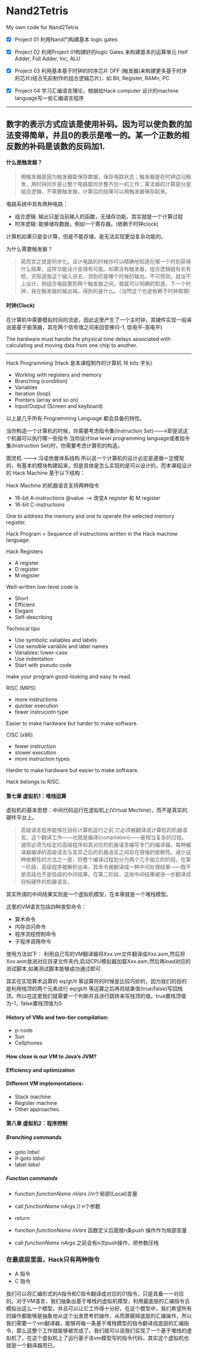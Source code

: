# Nand2Tetris
My own code for Nand2Tetris

- [x] Project 01
    利用Nand门构建基本 logic gates 
- [x] Project 02
    利用Project 01构建好的logic Gates 来构建基本的运算单元 Half Adder, Full Adder, Inc, ALU 
- [x] Project 03 
    利用基本基于时钟的时序芯片 DFF (触发器)来构建更多基于时序的芯片(结合先前制作的组合逻辑芯片)，如 Bit, Register, RAMn, PC
- [x] Project 04 
    学习汇编语言理论，根据给Hack computer 设计的machine language写一些汇编语言程序


--- 

数字的表示方式应该是使用补码。因为可以使负数的加法变得简单，并且0的表示是唯一的。某一个正数的相反数的补码是该数的反码加1.
---



#### 什么是触发器？
> 用触发器是因为触发器能保存数据，保存电路状态；触发器是在时钟边沿触发，用时钟同步是让整个电路能同步整齐划一的工作；乘法器的计算部分是组合逻辑，不需要触发器，计算后的结果可以用触发器保存起来。

电路系统中具有两种电路：
- 组合逻辑: 输出只是当前输入的函数，无储存功能，其实就是一个计算过程
- 时序逻辑: 能够储存数据，例如一个寄存器。(依赖于时钟clock)

计算机如果只是会计算，但是不能存储，是无法实现更加复杂功能的。

为什么需要触发器？
> 简而言之就是同步化。设计电路的时候你可以精确地知道在哪一个时刻获得什么结果，这样功能设计变得有可能。如果没有触发器，组合逻辑链有长有短，天知道我这个输入进去，测到的是哪个时候的输出。不可预测，就谈不上设计。把组合电路塞到两个触发器之间，我就可以明确的知道，下一个时钟，我在触发器的输出端，得到的是什么。（当然这个也是依赖于时钟周期）

#### 时钟(Clock)

在计算机中需要模拟时间的流逝，因此这里产生了一个主时钟，其硬件实现一般来说是基于振荡器，其在两个信号值之间来回变换(0-1, 低电平-高电平)

The hardware must handle the physical time delays associated with calculating and moving data from one chip to another.

---
Hack Programming (Hack 是本课程制作的计算机 16 bits 字长)
- Working with registers and memory 
- Branching     (condition)
- Variables 
- Iteration     (loop)
- Pointers    (array and so on)
- Input/Output    (Screen and keyboard)

以上是几乎所有 Programming Language 都会具备的特性。

当你构造一个计算机的时候，你需要考虑指令集(Instruction Set)--->即是说这个机器可以执行哪一些指令
当你设计low level programming language或者指令集(Instruction Set)时，你需要考虑计算机的构造。

图灵机 ---> 冯诺依曼体系结构
所以说一个计算机的设计必定是遵循一定模型的，有基本的模块构建起来，但是具体是怎么实现的是可以设计的，而本课程设计的 Hack Machine 基于以下结构：

Hack Machine 的机器语言支持两种指令
- 16-bit A-instructions    @value  --> 改变A register 和 M register
- 16-bit C-instructions

One to address the memory and one to operate 
the selected memory register.

Hack Program = Sequence of instructions written in the Hack machine language.

Hack Registers
- A register
- D register
- M register

Well-written low-level code is
- Short
- Efficient
- Elegant
- Self-describing

Technical tips
- Use symbolic valiables and labels
- Use sensible variable and label names
- Variables: lower-case
- Use indentation 
- Start with pseudo code 

make your program good-looking and easy to read.

RISC    (MIPS)
- more instructions
- quicker execution 
- fewer instruciotn type

Easier to make hardware but harder to make software.

CISC     (x86)
- fewer instruction 
- slower execution 
- more instruction types

Harder to make hardware but easier to make software.

Hack belongs to RISC. 


#### 第七章   虚拟机1：堆栈运算
虚拟机的基本思想：中间代码运行在虚拟机上(Virtual Mechine)，而不是真实的硬件平台上。

>高级语言程序能够在目标计算机运行之前,它必须被翻译成计算机的机器语言。这个翻译工作——也就是编译(compilation)——是相当复杂的过程。通常必须为给定的高级程序和其对应的机器语言编写专门的编译器。每种编译器编译的高级语言与变异之后的机器语言之间存在很强的依赖性。减少这种依赖性的方法之一是，将整个编译过程划分为两个几乎独立的阶段。在第一阶段，高级程序被解析出来，其命令被翻译成一种中间处理结果——既不是高级也不是低级的中间结果。在第二阶段，这些中间结果被进一步翻译成目标硬件的机器语言。

其实所谓的中间结果实则是一个虚拟机模型，在本章就是一个堆栈模型。

这里的VM语言包括四种类型命令：
- 算术命令
- 内存访问命令
- 程序流程控制命令
- 子程序调用命令

使用方法如下：
利用自己写的VM翻译器将Xxx.vm文件翻译成Xxx.asm,然后将Xxx.asm放进对应目录文件夹内,启动CPU模拟器加载Xxx.asm,然后再load对应的测试脚本,如果测试脚本能够成功通过即可.

其实在实现算术运算的 eq/gt/lt 等运算符的时候是比较巧妙的，因为我们的目的是利用栈顶的两个元素进行 eq/gt/lt 等运算之后再将结果值(true/false)写回栈顶。所以在这里我们就需要一个判断并且进行跳转来写栈顶的值。true置栈顶值为-1，false置栈顶值为0.

#### History of VMs and two-tier compilation:
- p-code
- Sun
- Cellphones
#### How close is our VM to Java’s JVM?
#### Efficiency and optimization
#### Different VM implementations:
- Stack machine
- Register machine
- Other approaches.


#### 第八章  虚拟机2：程序控制
##### Branching commands
- goto *label*
- if-goto *label*
- label *label*


##### Function commands
- function *functionName nVars*      //n个局部(Local)变量
- call *functionName nArgs*         // n个参数
- return 

- function *functionName nVars* 函数定义后面接n条push 操作作为局部变量
- call *functionName nArgs* 之前会有n次push操作，把参数压栈

### 在最底层里面，Hack只有两种指令
- A 指令
- C 指令

我们可以将汇编形式的A指令和C指令翻译成对应的01指令，只是具备一一对应的。对于VM语言，我们抽象出基于堆栈的虚拟机模型，利用最底层的汇编指令去模拟出这么一个模型，并且可以让它工作得十分好。在这个模型中，我们希望所有的操作都能够是抽象地从这个出发思考的操作，从而屏蔽掉底层的汇编操作，所以我们需要一个vm翻译器，能够将每一条基于堆栈模型的指令翻译成底层的汇编指令，那么这整个工作就能够被完成了。我们就可以说我们实现了一个基于堆栈的虚拟机了，在这个虚拟机上了运行基于该vm模型写的指令代码，其实这个虚拟机也就是一个翻译器而已。